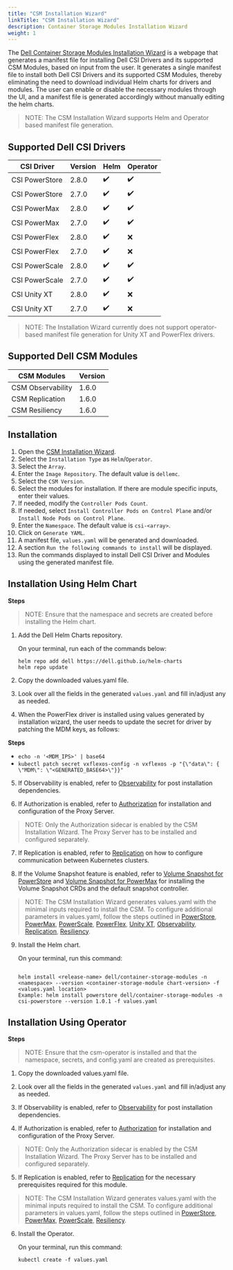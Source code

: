 ```yaml
---
title: "CSM Installation Wizard"
linkTitle: "CSM Installation Wizard"
description: Container Storage Modules Installation Wizard
weight: 1
---
```


The [Dell Container Storage Modules Installation Wizard](./src/index.html) is a webpage that generates a manifest file for installing Dell CSI Drivers and its supported CSM Modules, based on input from the user. It generates a single manifest file to install both Dell CSI Drivers and its supported CSM Modules, thereby eliminating the need to download individual Helm charts for drivers and modules. The user can enable or disable the necessary modules through the UI, and a manifest file is generated accordingly without manually editing the helm charts.

>NOTE: The CSM Installation Wizard supports Helm and Operator based manifest file generation.

## Supported Dell CSI Drivers

| CSI Driver         | Version   | Helm   | Operator  |
| ------------------ | --------- | ------ | --------- |
| CSI PowerStore     | 2.8.0     |✔️      |✔️        |
| CSI PowerStore     | 2.7.0     |✔️      |✔️        |
| CSI PowerMax       | 2.8.0     |✔️      |✔️        |
| CSI PowerMax       | 2.7.0     |✔️      |✔️        |           
| CSI PowerFlex      | 2.8.0     |✔️      |❌        | 
| CSI PowerFlex      | 2.7.0     |✔️      |❌        | 
| CSI PowerScale     | 2.8.0     |✔️      |✔️        | 
| CSI PowerScale     | 2.7.0     |✔️      |✔️        | 
| CSI Unity XT       | 2.8.0     |✔️      |❌        | 
| CSI Unity XT       | 2.7.0     |✔️      |❌        | 

>NOTE: The Installation Wizard currently does not support operator-based manifest file generation for Unity XT and PowerFlex drivers.

## Supported Dell CSM Modules

| CSM Modules          | Version   | 
| ---------------------| --------- | 
| CSM Observability    | 1.6.0     |
| CSM Replication      | 1.6.0     |
| CSM Resiliency       | 1.6.0     |

## Installation

1. Open the [CSM Installation Wizard](./src/index.html).
2. Select the `Installation Type` as `Helm`/`Operator`.
3. Select the `Array`.
4. Enter the `Image Repository`. The default value is `dellemc`.
5. Select the `CSM Version`. 
6. Select the modules for installation. If there are module specific inputs, enter their values. 
7. If needed, modify the `Controller Pods Count`.
8. If needed, select `Install Controller Pods on Control Plane` and/or `Install Node Pods on Control Plane`.
9. Enter the `Namespace`. The default value is `csi-<array>`.
10. Click on `Generate YAML`.
13. A manifest file, `values.yaml` will be generated and downloaded. 
14. A section `Run the following commands to install` will be displayed.
15. Run the commands displayed to install Dell CSI Driver and Modules using the generated manifest file. 

## Installation Using Helm Chart

**Steps**

>NOTE: Ensure that the namespace and secrets are created before installing the Helm chart.

1. Add the Dell Helm Charts repository.

    On your terminal, run each of the commands below:

    ```terminal
    helm repo add dell https://dell.github.io/helm-charts
    helm repo update
    ```

2. Copy the downloaded values.yaml file.

3. Look over all the fields in the generated `values.yaml` and fill in/adjust any as needed.

4. When the PowerFlex driver is installed using values generated by installation wizard, the user needs to update the secret for driver by patching the MDM keys, as follows:

**Steps**
* `echo -n '<MDM_IPS>' | base64`
* `kubectl patch secret vxflexos-config -n vxflexos -p "{\"data\": { \"MDM\": \"<GENERATED_BASE64>\"}}"`

5. If Observability is enabled, refer to [Observability](../../observability/deployment/#post-installation-dependencies) for post installation dependencies.

6. If Authorization is enabled, refer to [Authorization](../../authorization/deployment/helm/) for installation and configuration of the Proxy Server.

>NOTE: Only the Authorization sidecar is enabled by the CSM Installation Wizard. The Proxy Server has to be installed and configured separately.

7. If Replication is enabled, refer to [Replication](../../replication/deployment/) on how to configure communication between Kubernetes clusters.

8. If the Volume Snapshot feature is enabled, refer to [Volume Snapshot for PowerStore](../../csidriver/installation/helm/powerstore/#optional-volume-snapshot-requirements) and [Volume Snapshot for PowerMax](../../csidriver/installation/helm/powermax/#optional-volume-snapshot-requirements) for installing the Volume Snapshot CRDs and the default snapshot controller.

>NOTE: The CSM Installation Wizard generates values.yaml with the minimal inputs required to install the CSM. To configure additional parameters in values.yaml, follow the steps outlined in [PowerStore](../../csidriver/installation/helm/powerstore/#install-the-driver), [PowerMax](../../csidriver/installation/helm/powermax/#install-the-driver), [PowerScale](../../csidriver/installation/helm/isilon/#install-the-driver), [PowerFlex](../../csidriver/installation/helm/powerflex/#install-the-driver), [Unity XT](../../csidriver/installation/helm/unity/#install-csi-driver), [Observability](../../observability/), [Replication](../../replication/), [Resiliency](../../resiliency/).

9. Install the Helm chart.

    On your terminal, run this command:

    ```terminal
    
    helm install <release-name> dell/container-storage-modules -n <namespace> --version <container-storage-module chart-version> -f <values.yaml location>
    Example: helm install powerstore dell/container-storage-modules -n csi-powerstore --version 1.0.1 -f values.yaml
    ```
## Installation Using Operator

**Steps**

>NOTE: Ensure that the csm-operator is installed and that the namespace, secrets, and config.yaml are created as prerequisites.

1. Copy the downloaded values.yaml file.

2. Look over all the fields in the generated `values.yaml` and fill in/adjust any as needed.

3. If Observability is enabled, refer to [Observability](../csmoperator/modules/observability) for post installation dependencies.

4. If Authorization is enabled, refer to [Authorization](../csmoperator/modules/authorization) for installation and configuration of the Proxy Server.

>NOTE: Only the Authorization sidecar is enabled by the CSM Installation Wizard. The Proxy Server has to be installed and configured separately.

5. If Replication is enabled, refer to [Replication](../csmoperator/modules/replication) for the necessary prerequisites required for this module.

>NOTE: The CSM Installation Wizard generates values.yaml with the minimal inputs required to install the CSM. To configure additional parameters in values.yaml, follow the steps outlined in [PowerStore](../csmoperator/drivers/powerstore), [PowerMax](../csmoperator/drivers/powermax), [PowerScale](../csmoperator/drivers/powerscale), [Resiliency](../csmoperator/modules/resiliency).

6. Install the Operator.

    On your terminal, run this command:

    ```terminal
    kubectl create -f values.yaml
    ```
